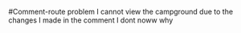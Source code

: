 #Comment-route problem
I cannot view the campground due to the changes I made in the comment I dont noww why
